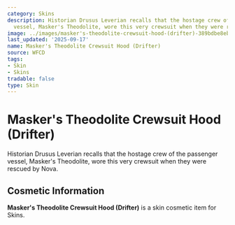 ```yaml
---
category: Skins
description: Historian Drusus Leverian recalls that the hostage crew of the passenger
  vessel, Masker's Theodolite, wore this very crewsuit when they were rescued by Nova.
image: ../images/masker's-theodolite-crewsuit-hood-(drifter)-389bdbe8eb.png
last_updated: '2025-09-17'
name: Masker's Theodolite Crewsuit Hood (Drifter)
source: WFCD
tags:
- Skin
- Skins
tradable: false
type: Skin
---
```


# Masker's Theodolite Crewsuit Hood (Drifter)

Historian Drusus Leverian recalls that the hostage crew of the passenger vessel, Masker's Theodolite, wore this very crewsuit when they were rescued by Nova.

## Cosmetic Information

**Masker's Theodolite Crewsuit Hood (Drifter)** is a skin cosmetic item for Skins.

